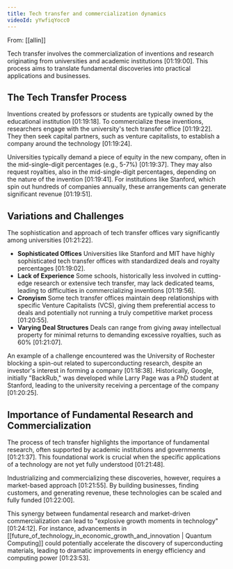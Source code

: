 ```yaml
---
title: Tech transfer and commercialization dynamics
videoId: yYwfiqYocc0
---
```


From: [[allin]] <br/> 

Tech transfer involves the commercialization of inventions and research originating from universities and academic institutions <a class="yt-timestamp" data-t="01:19:00">[01:19:00]</a>. This process aims to translate fundamental discoveries into practical applications and businesses.

## The Tech Transfer Process

Inventions created by professors or students are typically owned by the educational institution <a class="yt-timestamp" data-t="01:19:18">[01:19:18]</a>. To commercialize these inventions, researchers engage with the university's tech transfer office <a class="yt-timestamp" data-t="01:19:22">[01:19:22]</a>. They then seek capital partners, such as venture capitalists, to establish a company around the technology <a class="yt-timestamp" data-t="01:19:24">[01:19:24]</a>.

Universities typically demand a piece of equity in the new company, often in the mid-single-digit percentages (e.g., 5-7%) <a class="yt-timestamp" data-t="01:19:37">[01:19:37]</a>. They may also request royalties, also in the mid-single-digit percentages, depending on the nature of the invention <a class="yt-timestamp" data-t="01:19:41">[01:19:41]</a>. For institutions like Stanford, which spin out hundreds of companies annually, these arrangements can generate significant revenue <a class="yt-timestamp" data-t="01:19:51">[01:19:51]</a>.

## Variations and Challenges

The sophistication and approach of tech transfer offices vary significantly among universities <a class="yt-timestamp" data-t="01:21:22">[01:21:22]</a>.
*   **Sophisticated Offices** Universities like Stanford and MIT have highly sophisticated tech transfer offices with standardized deals and royalty percentages <a class="yt-timestamp" data-t="01:19:02">[01:19:02]</a>.
*   **Lack of Experience** Some schools, historically less involved in cutting-edge research or extensive tech transfer, may lack dedicated teams, leading to difficulties in commercializing inventions <a class="yt-timestamp" data-t="01:19:56">[01:19:56]</a>.
*   **Cronyism** Some tech transfer offices maintain deep relationships with specific Venture Capitalists (VCS), giving them preferential access to deals and potentially not running a truly competitive market process <a class="yt-timestamp" data-t="01:20:55">[01:20:55]</a>.
*   **Varying Deal Structures** Deals can range from giving away intellectual property for minimal returns to demanding excessive royalties, such as 60% <a class="yt-timestamp" data-t="01:21:07">[01:21:07]</a>.

An example of a challenge encountered was the University of Rochester blocking a spin-out related to superconducting research, despite an investor's interest in forming a company <a class="yt-timestamp" data-t="01:18:38">[01:18:38]</a>. Historically, Google, initially "BackRub," was developed while Larry Page was a PhD student at Stanford, leading to the university receiving a percentage of the company <a class="yt-timestamp" data-t="01:20:25">[01:20:25]</a>.

## Importance of Fundamental Research and Commercialization

The process of tech transfer highlights the importance of fundamental research, often supported by academic institutions and governments <a class="yt-timestamp" data-t="01:21:37">[01:21:37]</a>. This foundational work is crucial when the specific applications of a technology are not yet fully understood <a class="yt-timestamp" data-t="01:21:48">[01:21:48]</a>.

Industrializing and commercializing these discoveries, however, requires a market-based approach <a class="yt-timestamp" data-t="01:21:55">[01:21:55]</a>. By building businesses, finding customers, and generating revenue, these technologies can be scaled and fully funded <a class="yt-timestamp" data-t="01:22:00">[01:22:00]</a>.

This synergy between fundamental research and market-driven commercialization can lead to "explosive growth moments in technology" <a class="yt-timestamp" data-t="01:24:12">[01:24:12]</a>. For instance, advancements in [[future_of_technology_in_economic_growth_and_innovation | Quantum Computing]] could potentially accelerate the discovery of superconducting materials, leading to dramatic improvements in energy efficiency and computing power <a class="yt-timestamp" data-t="01:23:53">[01:23:53]</a>.